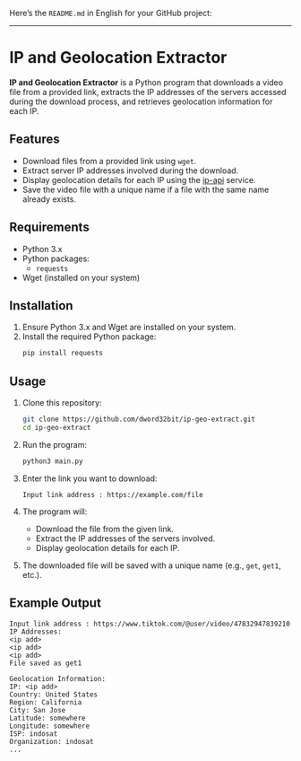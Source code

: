 Here’s the `README.md` in English for your GitHub project:

---

# IP and Geolocation Extractor

**IP and Geolocation Extractor** is a Python program that downloads a video file from a provided link, extracts the IP addresses of the servers accessed during the download process, and retrieves geolocation information for each IP.

## Features
- Download files from a provided link using `wget`.
- Extract server IP addresses involved during the download.
- Display geolocation details for each IP using the [ip-api](http://ip-api.com) service.
- Save the video file with a unique name if a file with the same name already exists.

## Requirements
- Python 3.x
- Python packages: 
  - `requests`
- Wget (installed on your system)

## Installation
1. Ensure Python 3.x and Wget are installed on your system.
2. Install the required Python package:
   ```bash
   pip install requests
   ```

## Usage
1. Clone this repository:
   ```bash
   git clone https://github.com/dword32bit/ip-geo-extract.git
   cd ip-geo-extract
   ```
2. Run the program:
   ```bash
   python3 main.py
   ```
3. Enter the link you want to download:
   ```plaintext
   Input link address : https://example.com/file
   ```
4. The program will:
   - Download the file from the given link.
   - Extract the IP addresses of the servers involved.
   - Display geolocation details for each IP.

5. The downloaded file will be saved with a unique name (e.g., `get`, `get1`, etc.).

## Example Output
```plaintext
Input link address : https://www.tiktok.com/@user/video/47832947839210
IP Addresses:
<ip add>
<ip add>
<ip add>
File saved as get1

Geolocation Information:
IP: <ip add>
Country: United States
Region: California
City: San Jose
Latitude: somewhere
Longitude: somewhere
ISP: indosat
Organization: indosat
...
